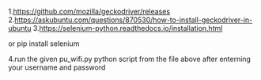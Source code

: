 1.https://github.com/mozilla/geckodriver/releases
2.https://askubuntu.com/questions/870530/how-to-install-geckodriver-in-ubuntu
3.https://selenium-python.readthedocs.io/installation.html

or pip install selenium

4.run the given pu_wifi.py python script from the file above after enterning your username and password
